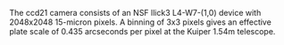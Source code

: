 The ccd21 camera consists of an NSF llick3 L4-W7-(1,0) device with 2048x2048
15-micron pixels. A binning of 3x3 pixels gives an effective plate scale of 0.435
arcseconds per pixel at the Kuiper 1.54m telescope.